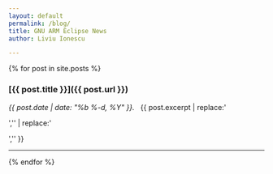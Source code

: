 ```yaml
---
layout: default
permalink: /blog/
title: GNU ARM Eclipse News
author: Liviu Ionescu

---
```


{% for post in site.posts %}
### [{{ post.title }}]({{ post.url }})

_{{ post.date | date: "%b %-d, %Y" }}._ &nbsp;&nbsp;{{ post.excerpt | replace:'<p>','' | replace:'</p>','' }}
***
{% endfor %}
